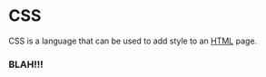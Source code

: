 <h1>CSS</h1>

<p>CSS is a language that can be used to add style to an <a href="/wiki/HTML">HTML</a> page.</p>

<h3>BLAH!!!</h3>